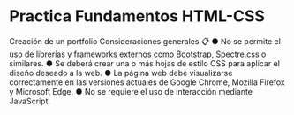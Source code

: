 # Practica Fundamentos HTML-CSS

Creación de un portfolio 
Consideraciones generales 📋
● No se permite el uso de librerías y frameworks externos como Bootstrap,
Spectre.css o similares.
● Se deberá crear una o más hojas de estilo CSS para aplicar el diseño deseado a la
web.
● La página web debe visualizarse correctamente en las versiones actuales de Google
Chrome, Mozilla Firefox y Microsoft Edge.
● No se requiere el uso de interacción mediante JavaScript.
